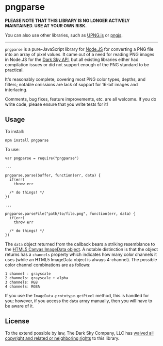 pngparse
========

**PLEASE NOTE THAT THIS LIBRARY IS NO LONGER ACTIVELY MAINTAINED. USE AT YOUR
OWN RISK.**

You can also use other libraries, such as [UPNG.js](https://github.com/photopea/UPNG.js) or [pngjs](https://github.com/lukeapage/pngjs).

---

`pngparse` is a pure-JavaScript library for [Node.JS](http://nodejs.org/) for
converting a PNG file into an array of pixel values. It came out of a need for
reading PNG images in Node.JS for the [Dark Sky
API](http://developer.darkskyapp.com/), but all existing libraries either had
compilation issues or did not support enough of the PNG standard to be
practical.

It's reasonably complete, covering most PNG color types, depths, and filters;
notable omissions are lack of support for 16-bit images and interlacing.

Comments, bug fixes, feature improvements, etc. are all welcome. If you do
write code, please ensure that you write tests for it!

Usage
-----

To install:

    npm install pngparse

To use:

    var pngparse = require("pngparse")

    ...

    pngparse.parse(buffer, function(err, data) {
      if(err)
        throw err

      /* do things! */
    })

    ...

    pngparse.parseFile("path/to/file.png", function(err, data) {
      if(err)
        throw err

      /* do things! */
    })

The `data` object returned from the callback bears a striking resemblance to
the [HTML5 Canvas ImageData
object](https://developer.mozilla.org/en-US/docs/DOM/ImageData). A notable
distinction is that the object returns has a `channels` property which
indicates how many color channels it uses (while an HTML5 ImageData object is
always 4-channel). The possible color channel combinations are as follows:

    1 channel : grayscale
    2 channels: grayscale + alpha
    3 channels: RGB
    4 channels: RGBA

If you use the `ImageData.prototype.getPixel` method, this is handled for you;
however, if you access the `data` array manually, then you will have to be
aware of it.

License
-------

To the extend possible by law, The Dark Sky Company, LLC has [waived all
copyright and related or neighboring rights][cc0] to this library.

[cc0]: http://creativecommons.org/publicdomain/zero/1.0/
